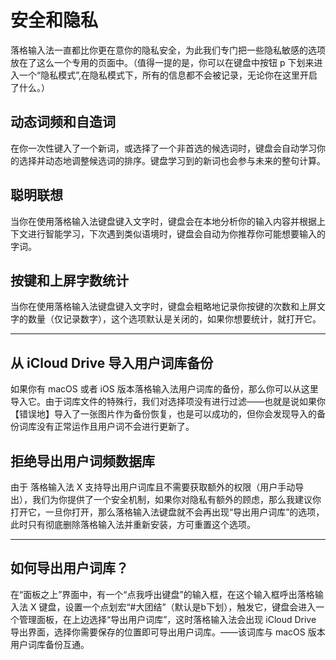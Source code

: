 # 安全和隐私

落格输入法一直都比你更在意你的隐私安全，为此我们专门把一些隐私敏感的选项放在了这么一个专用的页面中。（值得一提的是，你可以在键盘中按钮 p 下划来进入一个“隐私模式”,在隐私模式下，所有的信息都不会被记录，无论你在这里开启了什么。）

## 动态词频和自造词

 在你一次性键入了一个新词，或选择了一个非首选的候选词时，键盘会自动学习你的选择并动态地调整候选词的排序。键盘学习到的新词也会参与未来的整句计算。

## 聪明联想

 当你在使用落格输入法键盘键入文字时，键盘会在本地分析你的输入内容并根据上下文进行智能学习，下次遇到类似语境时，键盘会自动为你推荐你可能想要输入的字词。

## 按键和上屏字数统计

 当你在使用落格输入法键盘键入文字时，键盘会粗略地记录你按键的次数和上屏文字的数量（仅记录数字），这个选项默认是关闭的，如果你想要统计，就打开它。

 ---

## 从 iCloud Drive 导入用户词库备份

 如果你有 macOS 或者 iOS 版本落格输入法用户词库的备份，那么你可以从这里导入它。由于词库文件的特殊行，我们对选择项没有进行过滤——也就是说如果你【错误地】导入了一张图片作为备份恢复，也是可以成功的，但你会发现导入的备份词库没有正常运作且用户词不会进行更新了。

## 拒绝导出用户词频数据库

 由于 落格输入法 X 支持导出用户词库且不需要获取额外的权限（用户手动导出），我们为你提供了一个安全机制，如果你对隐私有额外的顾虑，那么我建议你打开它，一旦你打开，那么落格输入法键盘就不会再出现“导出用户词库”的选项，此时只有彻底删除落格输入法并重新安装，方可重置这个选项。

 ---

## 如何导出用户词库？

 在“面板之上”界面中，有一个“点我呼出键盘”的输入框，在这个输入框呼出落格输入法 X 键盘，设置一个点划宏“#大团结”（默认是b下划），触发它，键盘会进入一个管理面板，在上边选择“导出用户词库”，这时落格输入法会出现 iCloud Drive 导出界面，选择你需要保存的位置即可导出用户词库。——该词库与 macOS 版本用户词库备份互通。


